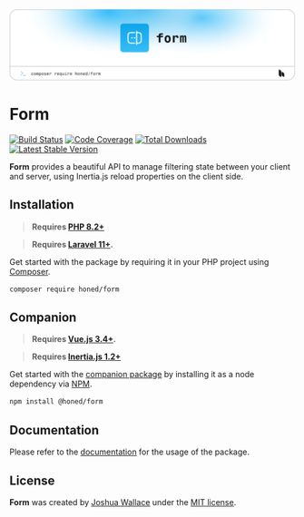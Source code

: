 <a href="https://honed.dev/form">
    <picture>
        <source media="(prefers-color-scheme: dark)" srcset="art/header-dark.png">
        <img alt="" src="art/header-light.png">
    </picture>
</a>

# Form

<p>
    <a href="https://github.com/honedlabs/form/actions"><img src="https://github.com/honedlabs/form/actions/workflows/tests.yml/badge.svg" alt="Build Status"></a>
    <a href="https://github.com/honedlabs/form"><img src="https://raw.githubusercontent.com/honedlabs/form/main/badge-coverage.svg" alt="Code Coverage"></a>
    <a href="https://packagist.org/packages/honed/form"><img src="https://img.shields.io/packagist/dt/honed/form" alt="Total Downloads"></a>
    <a href="https://packagist.org/packages/honed/form"><img src="https://img.shields.io/packagist/v/honed/form" alt="Latest Stable Version"></a>
</p>

**Form** provides a beautiful API to manage filtering state between your client and server, using Inertia.js reload properties on the client side.

## Installation

> **Requires [PHP 8.2+](https://php.net/releases/)**

> **Requires [Laravel 11+](https://laravel.com/docs/releases).**

Get started with the package by requiring it in your PHP project using [Composer](https://getcomposer.org/).

```bash
composer require honed/form
```

## Companion

> **Requires [Vue.js 3.4+](https://vuejs.org/about/releases.html).**

> **Requires [Inertia.js 1.2+](https://inertiajs.com/client-side-setup)**

Get started with the [companion package](https://github.com/honedlabs/form-vue) by installing it as a node dependency via [NPM](https://npmjs.com).

```bash
npm install @honed/form
```

## Documentation

Please refer to the [documentation](https://honed.dev/form) for the usage of the package.

## License

**Form** was created by [Joshua Wallace](https://joshua-wallace.com) under the [MIT license](https://opensource.org/licenses/MIT).